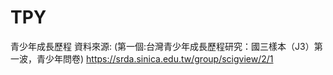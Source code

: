 # TPY
青少年成長歷程
資料來源:
(第一個:台灣青少年成長歷程研究：國三樣本（J3）第一波，青少年問卷)
https://srda.sinica.edu.tw/group/scigview/2/1
